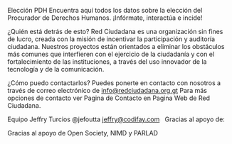 Elección PDH
Encuentra aquí todos los datos sobre la elección del Procurador de Derechos Humanos. ¡Infórmate, interactúa e incide!

¿Quién está detrás de esto?
Red Ciudadana es una organización sin fines de lucro, creada con la misión de incentivar la participación y auditoría ciudadana. Nuestros proyectos están orientados a eliminar los obstáculos más comunes que interfieren con el ejercicio de la ciudadanía y con el fortalecimiento de las instituciones, a través del uso innovador de la tecnología y de la comunicación.

¿Cómo puedo contactarlos?
Puedes ponerte en contacto con nosotros a través de correo electrónico de info@redciudadana.org.gt Para más opciones de contacto ver Pagina de Contacto en Pagina Web de Red Ciudadana.

Equipo
Jeffry Turcios 
@jefoutta
jeffry@codifay.com
 
Gracias al apoyo de:

Gracias al apoyo de Open Society, NIMD y PARLAD
